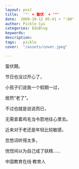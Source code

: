 ```yaml
---
layout: post  
title:  '"' + 蛰伏  + '"'
date:  2009-10-12 05:41 + ":00" 
author: Pickle Cai  
categories: EduBlog  
keywords: 
description:   
tags:	pickle   
cover:  "/assets/cover.jpeg"  

---  
```

    
蛰伏期。



节日也没过开心了，



小孩子们说我一个假期一过，



居然“老了”。



不过也就是说说而已，



无需拿着鸡毛当令箭地往心里去。



近来对于老还是年轻比较敏感，



忽悠词听得太多，



恍惚间以为自己成了妖精……



		    
 中国教育在线·教育人

